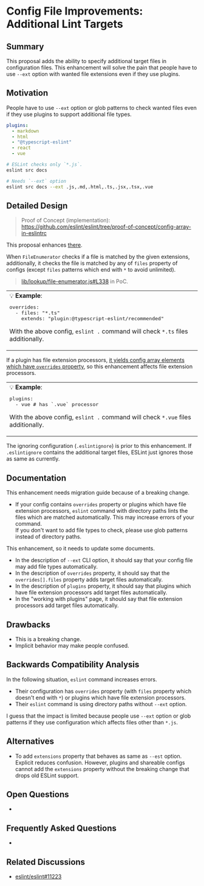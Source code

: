 # Config File Improvements: Additional Lint Targets

## Summary

This proposal adds the ability to specify additional target files in configuration files. This enhancement will solve the pain that people have to use `--ext` option with wanted file extensions even if they use plugins.

## Motivation

People have to use `--ext` option or glob patterns to check wanted files even if they use plugins to support additional file types.

```yml
plugins:
  - markdown
  - html
  - "@typescript-eslint"
  - react
  - vue
```

```bash
# ESLint checks only `*.js`.
eslint src docs

# Needs `--ext` option
eslint src docs --ext .js,.md,.html,.ts,.jsx,.tsx,.vue
```

## Detailed Design

> Proof of Concept (implementation): https://github.com/eslint/eslint/tree/proof-of-concept/config-array-in-eslintrc

This proposal enhances [there](README.md#additional-lint-targets).

When `FileEnumerator` checks if a file is matched by the given extensions, additionally, it checks the file is matched by any of `files` property of configs (except `files` patterns which end with `*` to avoid unlimited).

> [lib/lookup/file-enumerator.js#L338](https://github.com/eslint/eslint/blob/153640180a8944af3a1c488462ed30d0c215f5ed/lib/_lookup/file-enumerator.js#L338) in PoC.

<table><td>
💡 <b>Example</b>:
<pre lang="yml">
overrides:
  - files: "*.ts"
    extends: "plugin:@typescript-eslint/recommended"
</pre>

With the above config, `eslint .` command will check `*.ts` files additionally.
</td></table>

If a plugin has file extension processors, [it yields config array elements which have `overrides` property](README.md#yield-file-extension-processor-element), so this enhancement affects file extension processors.

<table><td>
💡 <b>Example</b>:
<pre lang="yml">
plugins:
  - vue # has `.vue` processor
</pre>

With the above config, `eslint .` command will check `*.vue` files additionally.
</td></table>

The ignoring configuration (`.eslintignore`) is prior to this enhancement. If `.eslintignore` contains the additional target files, ESLint just ignores those as same as currently.

## Documentation

This enhancement needs migration guide because of a breaking change.

- If your config contains `overrides` property or plugins which have file extension processors, `eslint` command with directory paths lints the files which are matched automatically. This may increase errors of your command.<br>
  If you don't want to add file types to check, please use glob patterns instead of directory paths.

This enhancement, so it needs to update some documents.

- In the description of `--ext` CLI option, it should say that your config file may add file types automatically.
- In the description of `overrides` property, it should say that the `overrides[].files` property adds target files automatically.
- In the description of `plugins` property, it should say that plugins which have file extension processors add target files automatically.
- In the "working with plugins" page, it should say that file extension processors add target files automatically.

## Drawbacks

- This is a breaking change.
- Implicit behavior may make people confused.

## Backwards Compatibility Analysis

In the following situation, `eslint` command increases errors.

- Their configuration has `overrides` property (with `files` property which doesn't end with `*`) or plugins which have file extension processors.
- Their `eslint` command is using directory paths without `--ext` option.

I guess that the impact is limited because people use `--ext` option or glob patterns if they use configuration which affects files other than `*.js`.

## Alternatives

- To add `extensions` property that behaves as same as `--est` option. Explicit reduces confusion. However, plugins and shareable configs cannot add the `extensions` property without the breaking change that drops old ESLint support.

## Open Questions

-

## Frequently Asked Questions

-

## Related Discussions

- [eslint/eslint#11223](https://github.com/eslint/eslint/issues/11223)
